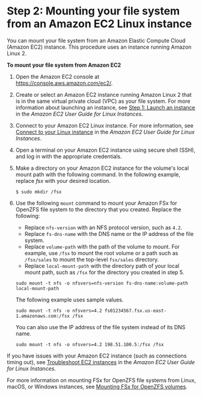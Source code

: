 # Step 2: Mounting your file system from an Amazon EC2 Linux instance<a name="getting-started-step2"></a>

You can mount your file system from an Amazon Elastic Compute Cloud \(Amazon EC2\) instance\. This procedure uses an instance running Amazon Linux 2\.

**To mount your file system from Amazon EC2**

1. Open the Amazon EC2 console at [https://console\.aws\.amazon\.com/ec2/](https://console.aws.amazon.com/ec2/)\.

1. Create or select an Amazon EC2 instance running Amazon Linux 2 that is in the same virtual private cloud \(VPC\) as your file system\. For more information about launching an instance, see [ Step 1: Launch an instance](https://docs.aws.amazon.com/AWSEC2/latest/UserGuide/EC2_GetStarted.html#ec2-launch-instance) in the *Amazon EC2 User Guide for Linux Instances*\.

1. Connect to your Amazon EC2 Linux instance\. For more information, see [Connect to your Linux instance](https://docs.aws.amazon.com/AWSEC2/latest/UserGuide/AccessingInstances.html) in the *Amazon EC2 User Guide for Linux Instances*\.

1. Open a terminal on your Amazon EC2 instance using secure shell \(SSH\), and log in with the appropriate credentials\.

1. Make a directory on your Amazon EC2 instance for the volume's local mount path with the following command\. In the following example, replace *fsx* with your desired location\.

   ```
   $ sudo mkdir /fsx
   ```

1. Use the following `mount` command to mount your Amazon FSx for OpenZFS file system to the directory that you created\. Replace the following:
   + Replace `nfs-version` with an NFS protocol version, such as `4.2`\.
   + Replace `fs-dns-name` with the DNS name or the IP address of the file system\.
   + Replace `volume-path` with the path of the volume to mount\. For example, use `/fsx` to mount the root volume or a path such as `/fsx/sales` to mount the top\-level `fsx/sales` directory\.
   + Replace `local-mount-path` with the directory path of your local mount path, such as `/fsx` for the directory you created in step 5\.

   ```
   sudo mount -t nfs -o nfsvers=nfs-version fs-dns-name:volume-path local-mount-path
   ```

   The following example uses sample values\.

   ```
   sudo mount -t nfs -o nfsvers=4.2 fs01234567.fsx.us-east-1.amazonaws.com:/fsx /fsx
   ```

   You can also use the IP address of the file system instead of its DNS name\.

   ```
   sudo mount -t nfs -o nfsvers=4.2 198.51.100.5:/fsx /fsx
   ```

If you have issues with your Amazon EC2 instance \(such as connections timing out\), see [Troubleshoot EC2 instances](https://docs.aws.amazon.com/AWSEC2/latest/UserGuide/ec2-instance-troubleshoot.html) in the *Amazon EC2 User Guide for Linux Instances*\.

For more information on mounting FSx for OpenZFS file systems from Linux, macOS, or Windows instances, see [Mounting FSx for OpenZFS volumes](mount-openzfs-volumes.md)\.